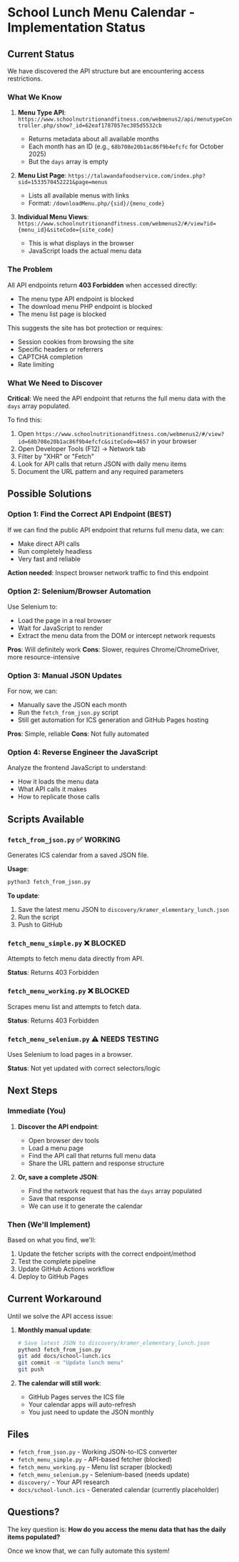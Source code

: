 # School Lunch Menu Calendar - Implementation Status

## Current Status

We have discovered the API structure but are encountering access restrictions.

### What We Know

1. **Menu Type API**: `https://www.schoolnutritionandfitness.com/webmenus2/api/menutypeController.php/show?_id=62eaf1787057ec305d5532cb`
   - Returns metadata about all available months
   - Each month has an ID (e.g., `68b708e20b1ac86f9b4efcfc` for October 2025)
   - But the `days` array is empty

2. **Menu List Page**: `https://talawandafoodservice.com/index.php?sid=1533570452221&page=menus`
   - Lists all available menus with links
   - Format: `/downloadMenu.php/{sid}/{menu_code}`

3. **Individual Menu Views**: `https://www.schoolnutritionandfitness.com/webmenus2/#/view?id={menu_id}&siteCode={site_code}`
   - This is what displays in the browser
   - JavaScript loads the actual menu data

### The Problem

All API endpoints return **403 Forbidden** when accessed directly:
- The menu type API endpoint is blocked
- The download menu PHP endpoint is blocked
- The menu list page is blocked

This suggests the site has bot protection or requires:
- Session cookies from browsing the site
- Specific headers or referrers
- CAPTCHA completion
- Rate limiting

### What We Need to Discover

**Critical**: We need the API endpoint that returns the full menu data with the `days` array populated.

To find this:
1. Open `https://www.schoolnutritionandfitness.com/webmenus2/#/view?id=68b708e20b1ac86f9b4efcfc&siteCode=4657` in your browser
2. Open Developer Tools (F12) → Network tab
3. Filter by "XHR" or "Fetch"
4. Look for API calls that return JSON with daily menu items
5. Document the URL pattern and any required parameters

## Possible Solutions

### Option 1: Find the Correct API Endpoint (BEST)

If we can find the public API endpoint that returns full menu data, we can:
- Make direct API calls
- Run completely headless
- Very fast and reliable

**Action needed**: Inspect browser network traffic to find this endpoint

### Option 2: Selenium/Browser Automation

Use Selenium to:
- Load the page in a real browser
- Wait for JavaScript to render
- Extract the menu data from the DOM or intercept network requests

**Pros**: Will definitely work
**Cons**: Slower, requires Chrome/ChromeDriver, more resource-intensive

### Option 3: Manual JSON Updates

For now, we can:
- Manually save the JSON each month
- Run the `fetch_from_json.py` script
- Still get automation for ICS generation and GitHub Pages hosting

**Pros**: Simple, reliable
**Cons**: Not fully automated

### Option 4: Reverse Engineer the JavaScript

Analyze the frontend JavaScript to understand:
- How it loads the menu data
- What API calls it makes
- How to replicate those calls

## Scripts Available

### `fetch_from_json.py` ✅ WORKING

Generates ICS calendar from a saved JSON file.

**Usage**:
```bash
python3 fetch_from_json.py
```

**To update**:
1. Save the latest menu JSON to `discovery/kramer_elementary_lunch.json`
2. Run the script
3. Push to GitHub

### `fetch_menu_simple.py` ❌ BLOCKED

Attempts to fetch menu data directly from API.

**Status**: Returns 403 Forbidden

### `fetch_menu_working.py` ❌ BLOCKED

Scrapes menu list and attempts to fetch data.

**Status**: Returns 403 Forbidden

### `fetch_menu_selenium.py` ⚠️ NEEDS TESTING

Uses Selenium to load pages in a browser.

**Status**: Not yet updated with correct selectors/logic

## Next Steps

### Immediate (You)

1. **Discover the API endpoint**:
   - Open browser dev tools
   - Load a menu page
   - Find the API call that returns full menu data
   - Share the URL pattern and response structure

2. **Or, save a complete JSON**:
   - Find the network request that has the `days` array populated
   - Save that response
   - We can use it to generate the calendar

### Then (We'll Implement)

Based on what you find, we'll:
1. Update the fetcher scripts with the correct endpoint/method
2. Test the complete pipeline
3. Update GitHub Actions workflow
4. Deploy to GitHub Pages

## Current Workaround

Until we solve the API access issue:

1. **Monthly manual update**:
   ```bash
   # Save latest JSON to discovery/kramer_elementary_lunch.json
   python3 fetch_from_json.py
   git add docs/school-lunch.ics
   git commit -m "Update lunch menu"
   git push
   ```

2. **The calendar will still work**:
   - GitHub Pages serves the ICS file
   - Your calendar apps will auto-refresh
   - You just need to update the JSON monthly

## Files

- `fetch_from_json.py` - Working JSON-to-ICS converter
- `fetch_menu_simple.py` - API-based fetcher (blocked)
- `fetch_menu_working.py` - Menu list scraper (blocked)
- `fetch_menu_selenium.py` - Selenium-based (needs update)
- `discovery/` - Your API research
- `docs/school-lunch.ics` - Generated calendar (currently placeholder)

## Questions?

The key question is: **How do you access the menu data that has the daily items populated?**

Once we know that, we can fully automate this system!
